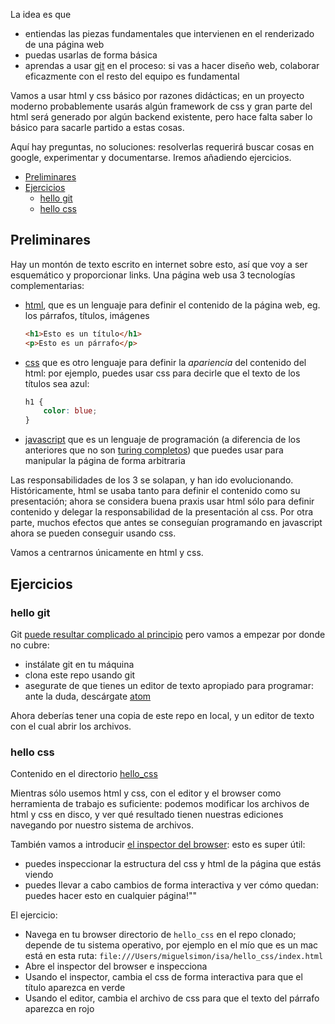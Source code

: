 La idea es que
* entiendas las piezas fundamentales que intervienen en el renderizado de una página web
* puedas usarlas de forma básica
* aprendas a usar [git](https://git-scm.com/) en el proceso: si vas a hacer diseño web, colaborar eficazmente con el resto del equipo es fundamental

Vamos a usar html y css básico por razones didácticas; en un proyecto moderno probablemente usarás algún framework de css y gran parte del html será generado por algún backend existente, pero hace falta saber lo básico para sacarle partido a estas cosas.

Aquí hay preguntas, no soluciones: resolverlas requerirá buscar cosas en google, experimentar y documentarse. Iremos añadiendo ejercicios.

* [Preliminares](#preliminares)
* [Ejercicios](#ejercicios)
  * [hello git](#hello-git)
  * [hello css](#hello-css)

## Preliminares

Hay un montón de texto escrito en internet sobre esto, así que voy a ser esquemático y proporcionar links. Una página web usa 3 tecnologías complementarias:

* [html](https://en.wikipedia.org/wiki/HTML), que es un lenguaje para definir el contenido de la página web, eg. los párrafos, títulos, imágenes
  ```html
  <h1>Esto es un título</h1>
  <p>Esto es un párrafo</p>
  ```

* [css](https://en.wikipedia.org/wiki/Cascading_Style_Sheets) que es otro lenguaje para definir la *apariencia* del contenido del html: por ejemplo, puedes usar css para decirle que el texto de los títulos sea azul:
  ```css
  h1 {
      color: blue;
  }
  ```
* [javascript](https://en.wikipedia.org/wiki/JavaScript) que es un lenguaje de programación (a diferencia de los anteriores que no son [turing completos](https://en.wikipedia.org/wiki/Turing_completeness)) que puedes usar para manipular la página de forma arbitraria

Las responsabilidades de los 3 se solapan, y han ido evolucionando. Históricamente, html se usaba tanto para definir el contenido como su presentación; ahora se considera buena praxis usar html sólo para definir contenido y delegar la responsabilidad de la presentación al css. Por otra parte, muchos efectos que antes se conseguían programando en javascript ahora se pueden conseguir usando css.

Vamos a centrarnos únicamente en html y css.

## Ejercicios

### hello git

Git [puede resultar complicado al principio](https://xkcd.com/1597/) pero vamos a empezar por donde no cubre:
* instálate git en tu máquina
* clona este repo usando git
* asegurate de que tienes un editor de texto apropiado para programar: ante la duda, descárgate [atom](https://atom.io/)

Ahora deberías tener una copia de este repo en local, y un editor de texto con el cual abrir los archivos.

### hello css

Contenido en el directorio [hello_css](hello_css)

Mientras sólo usemos html y css, con el editor y el browser como herramienta de trabajo es suficiente: podemos modificar los archivos de html y css en disco, y ver qué resultado tienen nuestras ediciones navegando por nuestro sistema de archivos.

También vamos a introducir [el inspector del browser](https://developers.google.com/web/tools/chrome-devtools?hl=es): esto es super útil:
* puedes inspeccionar la estructura del css y html de la página que estás viendo
* puedes llevar a cabo cambios de forma interactiva y ver cómo quedan: puedes hacer esto en cualquier página!""

El ejercicio:
* Navega en tu browser directorio de `hello_css` en el repo clonado; depende de tu sistema operativo, por ejemplo en el mío que es un mac está en esta ruta: `file:///Users/miguelsimon/isa/hello_css/index.html`
* Abre el inspector del browser e inspecciona
* Usando el inspector, cambia el css de forma interactiva para que el título aparezca en verde
* Usando el editor, cambia el archivo de css para que el texto del párrafo aparezca en rojo
